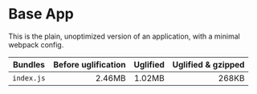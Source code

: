 # Base App

This is the plain, unoptimized version of an application, with a minimal
webpack config.

| Bundles    | Before uglification | Uglified | Uglified & gzipped |
|------------|--------------------:|---------:|-------------------:|
| `index.js` |              2.46MB |   1.02MB |              268KB |
